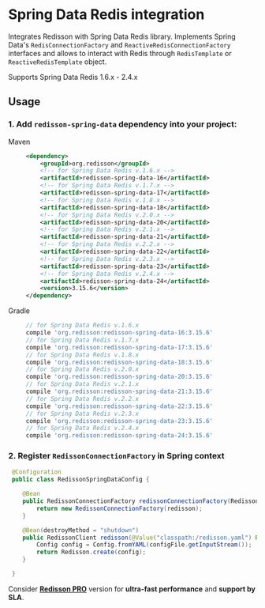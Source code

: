 # Spring Data Redis integration

Integrates Redisson with Spring Data Redis library. Implements Spring Data's `RedisConnectionFactory` and `ReactiveRedisConnectionFactory` interfaces and allows to interact with Redis through `RedisTemplate` or `ReactiveRedisTemplate` object.

Supports Spring Data Redis 1.6.x - 2.4.x

## Usage

### 1. Add `redisson-spring-data` dependency into your project:

Maven

```xml
     <dependency>
         <groupId>org.redisson</groupId>
         <!-- for Spring Data Redis v.1.6.x -->
         <artifactId>redisson-spring-data-16</artifactId>
         <!-- for Spring Data Redis v.1.7.x -->
         <artifactId>redisson-spring-data-17</artifactId>
         <!-- for Spring Data Redis v.1.8.x -->
         <artifactId>redisson-spring-data-18</artifactId>
         <!-- for Spring Data Redis v.2.0.x -->
         <artifactId>redisson-spring-data-20</artifactId>
         <!-- for Spring Data Redis v.2.1.x -->
         <artifactId>redisson-spring-data-21</artifactId>
         <!-- for Spring Data Redis v.2.2.x -->
         <artifactId>redisson-spring-data-22</artifactId>
         <!-- for Spring Data Redis v.2.3.x -->
         <artifactId>redisson-spring-data-23</artifactId>
         <!-- for Spring Data Redis v.2.4.x -->
         <artifactId>redisson-spring-data-24</artifactId>
         <version>3.15.6</version>
     </dependency>
```

Gradle

```groovy
     // for Spring Data Redis v.1.6.x
     compile 'org.redisson:redisson-spring-data-16:3.15.6'
     // for Spring Data Redis v.1.7.x
     compile 'org.redisson:redisson-spring-data-17:3.15.6'
     // for Spring Data Redis v.1.8.x
     compile 'org.redisson:redisson-spring-data-18:3.15.6'
     // for Spring Data Redis v.2.0.x
     compile 'org.redisson:redisson-spring-data-20:3.15.6'
     // for Spring Data Redis v.2.1.x
     compile 'org.redisson:redisson-spring-data-21:3.15.6'
     // for Spring Data Redis v.2.2.x
     compile 'org.redisson:redisson-spring-data-22:3.15.6'
     // for Spring Data Redis v.2.3.x
     compile 'org.redisson:redisson-spring-data-23:3.15.6'
     // for Spring Data Redis v.2.4.x
     compile 'org.redisson:redisson-spring-data-24:3.15.6'
```

### 2. Register `RedissonConnectionFactory` in Spring context

```java
 @Configuration
 public class RedissonSpringDataConfig {

    @Bean
    public RedissonConnectionFactory redissonConnectionFactory(RedissonClient redisson) {
        return new RedissonConnectionFactory(redisson);
    }

    @Bean(destroyMethod = "shutdown")
    public RedissonClient redisson(@Value("classpath:/redisson.yaml") Resource configFile) throws IOException {
        Config config = Config.fromYAML(configFile.getInputStream());
        return Redisson.create(config);
    }

 }
```
Consider __[Redisson PRO](https://redisson.pro)__ version for **ultra-fast performance** and **support by SLA**.
